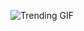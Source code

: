 ![Trending GIF](https://media2.giphy.com/media/v1.Y2lkPThiYjIxNzcycTF1N2cxeDB5ZmNvenV5ODNkZ2l3ZHpic2U4dWt1bmNuMTBsbTczNSZlcD12MV9naWZzX3NlYXJjaCZjdD1n/GfLyPobJEnWDBJOhye/giphy.gif)

